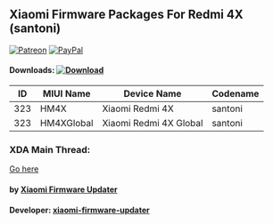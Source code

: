 ## Xiaomi Firmware Packages For Redmi 4X (santoni)

[![Patreon](https://img.shields.io/badge/Patreon-Donate-red.svg)](https://www.patreon.com/XiaomiFirmwareUpdater)
[![PayPal](https://img.shields.io/badge/PayPal-Donate-blue.svg)](https://www.paypal.me/yshalsager)

#### Downloads: [![Download](https://img.shields.io/badge/Downloads-Here-orange.svg)](https://xiaomifirmwareupdater.com/#weekly)

| ID | MIUI Name | Device Name | Codename |
| --- | --- | --- | --- |
| 323 | HM4X | Xiaomi Redmi 4X | santoni |
| 323 | HM4XGlobal | Xiaomi Redmi 4X Global | santoni |

### XDA Main Thread:
[Go here](https://forum.xda-developers.com/android/software-hacking/devices-xiaomi-firmware-updater-t3741446)

#### by [Xiaomi Firmware Updater](https://github.com/XiaomiFirmwareUpdater)
#### Developer: [xiaomi-firmware-updater](https://github.com/xiaomi-firmware-updater)
